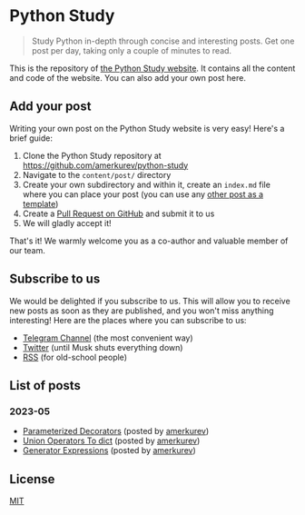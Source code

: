 # Python Study
> Study Python in-depth through concise and interesting posts. Get one post per day, taking only a couple of minutes to read.

This is the repository of [the Python Study website](https://python.study/). It contains all the content and code of the website. You can also add your own post here.

## Add your post

Writing your own post on the Python Study website is very easy! Here's a brief guide:

1. Clone the Python Study repository at https://github.com/amerkurev/python-study
2. Navigate to the ```content/post/``` directory
3. Create your own subdirectory and within it, create an ```index.md``` file where you can place your post (you can use any [other post as a template](https://github.com/amerkurev/python-study/tree/master/content/post))
4. Create a [Pull Request on GitHub](https://docs.github.com/en/pull-requests/collaborating-with-pull-requests/proposing-changes-to-your-work-with-pull-requests/creating-a-pull-request) and submit it to us
5. We will gladly accept it!

That's it! We warmly welcome you as a co-author and valuable member of our team.

## Subscribe to us

We would be delighted if you subscribe to us. This will allow you to receive new posts as soon as they are published, and you won't miss anything interesting! Here are the places where you can subscribe to us:

- [Telegram Channel](https://t.me/pystudy) (the most convenient way)
- [Twitter](https://twitter.com) (until Musk shuts everything down)
- [RSS](https://python.study/index.xml) (for old-school people)

## List of posts

### 2023-05
- [Parameterized Decorators](https://python.study/p/parameterized-decorators/) (posted by [amerkurev](https://github.com/amerkurev/))
- [Union Operators To dict](https://python.study/p/union-operators-to-dict/) (posted by [amerkurev](https://github.com/amerkurev/))
- [Generator Expressions](https://python.study/p/generator-expressions/) (posted by [amerkurev](https://github.com/amerkurev/))

## License

[MIT](LICENSE)
